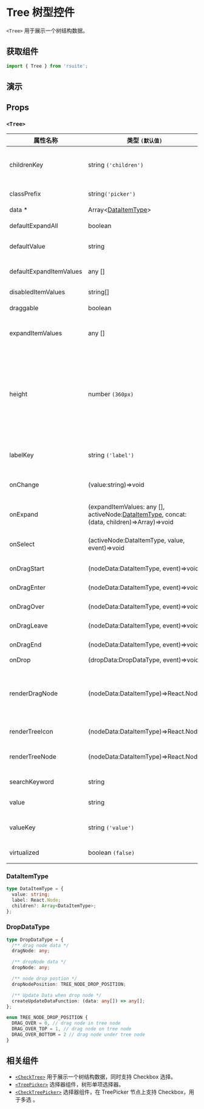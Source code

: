 # Tree 树型控件

`<Tree>` 用于展示一个树结构数据。

## 获取组件

```js
import { Tree } from 'rsuite';
```

## 演示

<!--{demo}-->

## Props

### `<Tree>`

| 属性名称                | 类型 `(默认值)`                                                                                     | 描述                                                                            |
| ----------------------- | --------------------------------------------------------------------------------------------------- | ------------------------------------------------------------------------------- |
| childrenKey             | string `('children')`                                                                               | tree 数据结构 children 属性名称                                                 |
| classPrefix             | string`('picker')`                                                                                  | 组件 CSS 类的前缀                                                               |
| data \*                 | Array&lt;[DataItemType](#DataItemType)&gt;                                                          | tree 数据                                                                       |
| defaultExpandAll        | boolean                                                                                             | 默认展开所有节点                                                                |
| defaultValue            | string                                                                                              | 默认选中的值                                                                    |
| defaultExpandItemValues | any []                                                                                              | 设置默认展开节点的值                                                            |
| disabledItemValues      | string[]                                                                                            | 禁用选项                                                                        |
| draggable               | boolean                                                                                             | 是否可以拖拽                                                                    |
| expandItemValues        | any []                                                                                              | 设置展开节点的值（受控）                                                        |
| height                  | number `(360px)`                                                                                    | menu 的高度。当设置了 virtualized 为 true 时， 可以通过 height 控制 menu 的高度 |
| labelKey                | string `('label')`                                                                                  | tree 数据结构 label 属性名称                                                    |
| onChange                | (value:string)=>void                                                                                | 数据改变的回调函数                                                              |
| onExpand                | (expandItemValues: any [], activeNode:[DataItemType](#types), concat:(data, children)=>Array)=>void | 树节点展示时的回调                                                              |
| onSelect                | (activeNode:DataItemType, value, event)=>void                                                       | 选择树节点后的回调函数                                                          |
| onDragStart             | (nodeData:DataItemType, event)=>void                                                                | drag start 回调                                                                 |
| onDragEnter             | (nodeData:DataItemType, event)=>void                                                                | drag enter 回调                                                                 |
| onDragOver              | (nodeData:DataItemType, event)=>void                                                                | drag over 回调                                                                  |
| onDragLeave             | (nodeData:DataItemType, event)=>void                                                                | drag leave 回调                                                                 |
| onDragEnd               | (nodeData:DataItemType, event)=>void                                                                | drag end 回调                                                                   |
| onDrop                  | (dropData:DropDataType, event)=>void                                                                | drop 回调                                                                       |
| renderDragNode          | (nodeData:DataItemType)=>React.Node                                                                 | 当 draggable 为 true 时，自定义渲染拖拽节点                                     |
| renderTreeIcon          | (nodeData:DataItemType)=>React.Node                                                                 | 自定义渲染 图标                                                                 |
| renderTreeNode          | (nodeData:DataItemType)=>React.Node                                                                 | 自定义渲染 tree 节点                                                            |
| searchKeyword           | string                                                                                              | (受控)搜索关键词                                                                |
| value                   | string                                                                                              | 当前选中的值                                                                    |
| valueKey                | string `('value')`                                                                                  | tree 数据结构 value 属性名称                                                    |
| virtualized             | boolean `(false)`                                                                                   | 是否开启虚拟列表                                                                |

### DataItemType

```ts
type DataItemType = {
  value: string;
  label: React.Node;
  children?: Array<DataItemType>;
};
```

### DropDataType

```ts
type DropDataType = {
  /** drag node data */
  dragNode: any;

  /** dropNode data */
  dropNode: any;

  /** node drop postion */
  dropNodePosition: TREE_NODE_DROP_POSITION;

  /** Update Data when drop node */
  createUpdateDataFunction: (data: any[]) => any[];
};

enum TREE_NODE_DROP_POSITION {
  DRAG_OVER = 0, // drag node in tree node
  DRAG_OVER_TOP = 1, // drag node on tree node
  DRAG_OVER_BOTTOM = 2 // drag node under tree node
}
```

## 相关组件

- [`<CheckTree>`](./check-tree) 用于展示一个树结构数据，同时支持 Checkbox 选择。
- [`<TreePicker>`](./tree-picker) 选择器组件，树形单项选择器。
- [`<CheckTreePicker>`](./check-tree-picker) 选择器组件，在 TreePicker 节点上支持 Checkbox，用于多选 。
